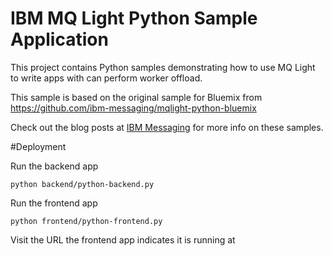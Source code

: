 # IBM MQ Light Python Sample Application

This project contains Python samples demonstrating how to use MQ Light
to write apps with can perform worker offload.

This sample is based on the original sample for Bluemix from https://github.com/ibm-messaging/mqlight-python-bluemix

Check out the blog posts at [IBM Messaging](https://developer.ibm.com/messaging/blogs/)
for more info on these samples.

#Deployment

Run the backend app
```
python backend/python-backend.py
```

Run the frontend app
```
python frontend/python-frontend.py
```
Visit the URL the frontend app indicates it is running at
